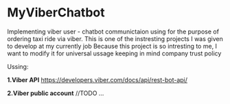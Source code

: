 # MyViberChatbot
Implementing viber user - chatbot communictaion using for the purpose of ordering taxi ride via viber.
This is one of the instresting projects I was given to develop at my currently job
Because this project is so intresting to me, I want to modify it for universal ussage keeping in mind company trust policy

Ussing:

**1.Viber API** 
https://developers.viber.com/docs/api/rest-bot-api/

**2.Viber public account**
//TODO ...
